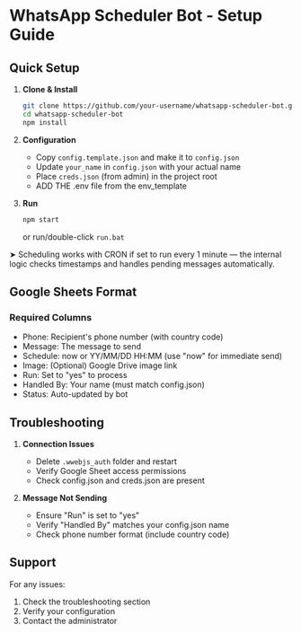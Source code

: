 # WhatsApp Scheduler Bot - Setup Guide

## Quick Setup

1. **Clone & Install**
   ```bash
   git clone https://github.com/your-username/whatsapp-scheduler-bot.git
   cd whatsapp-scheduler-bot
   npm install
   ```

2. **Configuration**
   - Copy `config.template.json` and make it to `config.json`
   - Update `your_name` in `config.json` with your actual name
   - Place `creds.json` (from admin) in the project root
   - ADD THE .env file from the env_template

3. **Run**
   ```bash
   npm start
   ```
   or run/double-click `run.bat`
   
➤ Scheduling works with CRON if set to run every 1 minute — the internal logic checks timestamps and handles pending messages automatically.

## Google Sheets Format

### Required Columns
- Phone: Recipient's phone number (with country code)
- Message: The message to send
- Schedule: now or YY/MM/DD HH:MM (use "now" for immediate send)
- Image: (Optional) Google Drive image link
- Run: Set to "yes" to process
- Handled By: Your name (must match config.json)
- Status: Auto-updated by bot

## Troubleshooting

1. **Connection Issues**
   - Delete `.wwebjs_auth` folder and restart
   - Verify Google Sheet access permissions
   - Check config.json and creds.json are present

2. **Message Not Sending**
   - Ensure "Run" is set to "yes"
   - Verify "Handled By" matches your config.json name
   - Check phone number format (include country code)

## Support

For any issues:
1. Check the troubleshooting section
2. Verify your configuration
3. Contact the administrator 

